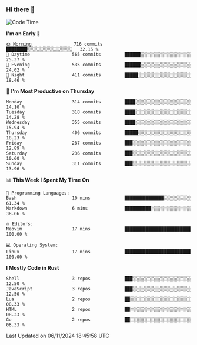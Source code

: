 ### Hi there 👋
<!--START_SECTION:waka-->
![Code Time](http://img.shields.io/badge/Code%20Time-340%20hrs%2022%20mins-blue)

**I'm an Early 🐤** 

```text
🌞 Morning                716 commits         ████████░░░░░░░░░░░░░░░░░   32.15 % 
🌆 Daytime                565 commits         ██████░░░░░░░░░░░░░░░░░░░   25.37 % 
🌃 Evening                535 commits         ██████░░░░░░░░░░░░░░░░░░░   24.02 % 
🌙 Night                  411 commits         █████░░░░░░░░░░░░░░░░░░░░   18.46 % 
```
📅 **I'm Most Productive on Thursday** 

```text
Monday                   314 commits         ████░░░░░░░░░░░░░░░░░░░░░   14.10 % 
Tuesday                  318 commits         ████░░░░░░░░░░░░░░░░░░░░░   14.28 % 
Wednesday                355 commits         ████░░░░░░░░░░░░░░░░░░░░░   15.94 % 
Thursday                 406 commits         █████░░░░░░░░░░░░░░░░░░░░   18.23 % 
Friday                   287 commits         ███░░░░░░░░░░░░░░░░░░░░░░   12.89 % 
Saturday                 236 commits         ███░░░░░░░░░░░░░░░░░░░░░░   10.60 % 
Sunday                   311 commits         ███░░░░░░░░░░░░░░░░░░░░░░   13.96 % 
```


📊 **This Week I Spent My Time On** 

```text
💬 Programming Languages: 
Bash                     10 mins             ███████████████░░░░░░░░░░   61.34 % 
Markdown                 6 mins              ██████████░░░░░░░░░░░░░░░   38.66 % 

🔥 Editors: 
Neovim                   17 mins             █████████████████████████   100.00 % 

💻 Operating System: 
Linux                    17 mins             █████████████████████████   100.00 % 
```

**I Mostly Code in Rust** 

```text
Shell                    3 repos             ███░░░░░░░░░░░░░░░░░░░░░░   12.50 % 
JavaScript               3 repos             ███░░░░░░░░░░░░░░░░░░░░░░   12.50 % 
Lua                      2 repos             ██░░░░░░░░░░░░░░░░░░░░░░░   08.33 % 
HTML                     2 repos             ██░░░░░░░░░░░░░░░░░░░░░░░   08.33 % 
Go                       2 repos             ██░░░░░░░░░░░░░░░░░░░░░░░   08.33 % 
```




 Last Updated on 06/11/2024 18:45:58 UTC
<!--END_SECTION:waka-->

<!--
**YoganshSharma/YoganshSharma** is a ✨ _special_ ✨ repository because its `README.md` (this file) appears on your GitHub profile.

Here are some ideas to get you started:

- 🔭 I’m currently working on ...
- 🌱 I’m currently learning ...
- 👯 I’m looking to collaborate on ...
- 🤔 I’m looking for help with ...
- 💬 Ask me about ...
- 📫 How to reach me: ...
- 😄 Pronouns: ...
- ⚡ Fun fact: ...
-->

